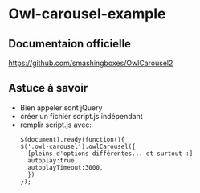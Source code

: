 # Owl-carousel-example

## Documentaion officielle

https://github.com/smashingboxes/OwlCarousel2

## Astuce à savoir

- Bien appeler sont jQuery
- créer un fichier script.js indépendant
- remplir script.js avec:
    ```
    $(document).ready(function(){
    $('.owl-carousel').owlCarousel({
      [pleins d'options différentes... et surtout :]
      autoplay:true,
      autoplayTimeout:3000,
      })
    });
    ```